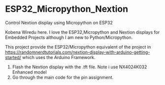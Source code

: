 # ESP32_Micropython_Nextion
Control Nextion display using Micropython on ESP32

Kobena Wiredu here. I love the ESP32,Micropython and Nextion displays
for Embedded Projects although I am new to Python/Micropython.

This project provide the ESP32/Micropython equivalent of the project in 
https://randomnerdtutorials.com/nextion-display-with-arduino-getting-started/
which uses the Arduino Framework.

1. Flash the Nextion display with the .tft file. Note i use NX4024K032 Enhanced model
2. Go through the main code for the pin assignment.
